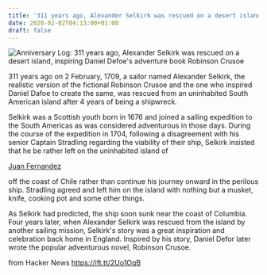 ```yaml
---
title: '311 years ago, Alexander Selkirk was rescued on a desert island'
date: 2020-02-02T04:13:00+01:00
draft: false
---
```


![](https://lh4.googleusercontent.com/proxy/GIWDBP8059GMjwJDWw09_GaiqaG9DvRTyA4Hj5mjC1OUTHTwXymKy2N0K-D3SiSjm6FslwxYbgfNtLIN3Qx6GUPBwerWP5mVnMtQz-LfFi1VTxST2xdE1mRhvLbZn5KQPZjzvRq3EAtTvX-w8DB4yJ-j4JvghCcxLaZnCRLSuJ4o7nJBMT-rfa0tS8iRPHKl011wU38KayNl7iJjzhgIJDiiYvw=w1200-h630-p-k-no-nu "Anniversary Log: 311 years ago, Alexander Selkirk was rescued on a desert island, inspiring Daniel Defoe's adventure book Robinson Crusoe")  

311 years ago on 2 February, 1709, a sailor named Alexander Selkirk, the realistic version of the fictional Robinson Crusoe and the one who inspired Daniel Dafoe to create the same, was rescued from an uninhabited South American island after 4 years of being a shipwreck.

Selkirk was a Scottish youth born in 1676 and joined a sailing expedition to the South Americas as was considered adventurous in those days. During the course of the expedition in 1704, following a disagreement with his senior Captain Stradling regarding the viability of their ship, Selkirk insisted that he be rather left on the uninhabited island of

[Juan Fernandez](https://en.wikipedia.org/wiki/Juan_Fern%C3%A1ndez_Islands)

off the coast of Chile rather than continue his journey onward in the perilous ship. Stradling agreed and left him on the island with nothing but a musket, knife, cooking pot and some other things.

As Selkirk had predicted, the ship soon sunk near the coast of Columbia. Four years later, when Alexander Selkirk was rescued from the island by another sailing mission, Selkirk's story was a great inspiration and celebration back home in England. Inspired by his story, Daniel Defor later wrote the popular adventurous novel, Robinson Crusoe.

  
  
from Hacker News https://ift.tt/2Uo1OqB